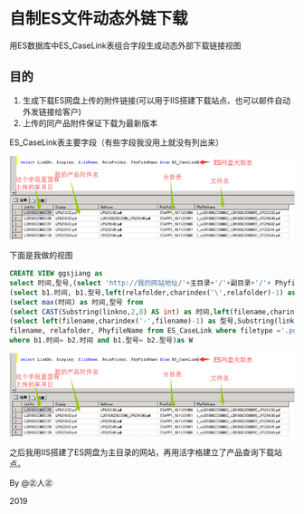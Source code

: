 # 自制ES文件动态外链下载
用ES数据库中ES_CaseLink表组合字段生成动态外部下载链接视图

## 目的
1. 生成下载ES网盘上传的附件链接(可以用于IIS搭建下载站点、也可以邮件自动外发链接给客户)
2. 上传的同产品附件保证下载为最新版本

ES_CaseLink表主要字段（有些字段我没用上就没有列出来）

![](../images/5.17-1.png)

下面是我做的视图

```sql
CREATE VIEW ggsjiang as
select 时间,型号,(select 'http://我的网站地址/'+主目录+'/'+副目录+'/'+ PhyfileName) as 地址 from
(select b1.时间, b1.型号,left(relafolder,charindex('\',relafolder)-1) as 主目录,substring(relafolder,charindex('\',relafolder)+1,len(relafolder)-charindex(',',relafolder)) as 副目录, PhyfileName from
(select max(时间) as 时间,型号 from
(select CAST(Substring(linkno,2,8) AS int) as 时间,left(filename,charindex('-',filename)-1) as 型号 from ES_CaseLink where filename like'LP%.pdf')as a group by 型号)as b1,
(select left(filename,charindex('-',filename)-1) as 型号,Substring(linkno,2,8) as 时间,
filename, relafolder, PhyfileName from ES_CaseLink where filetype ='.pdf' and filename like 'LP%.pdf') as b2
where b1.时间= b2.时间 and b1.型号= b2.型号)as W
```

![](../images/5.17-1.png)

之后我用IIS搭建了ES网盘为主目录的网站，再用活字格建立了产品查询下载站点。

By @㊣人㊣

2019